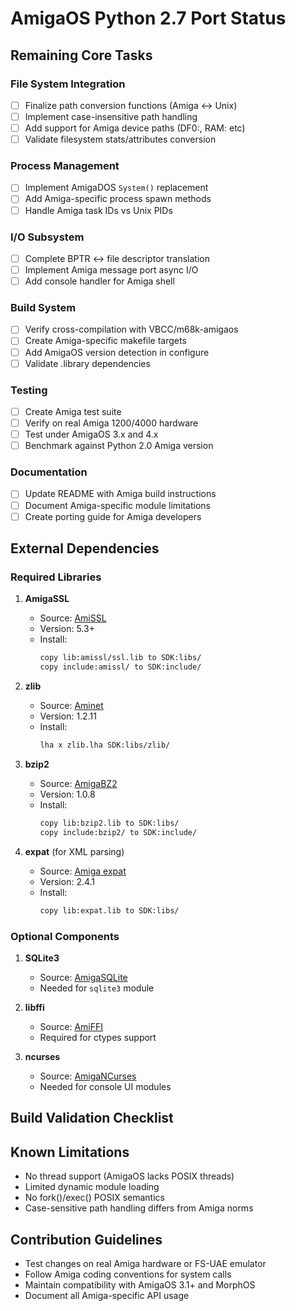 # AmigaOS Python 2.7 Port Status

## Remaining Core Tasks

### File System Integration
- [ ] Finalize path conversion functions (Amiga <-> Unix)
- [ ] Implement case-insensitive path handling
- [ ] Add support for Amiga device paths (DF0:, RAM: etc)
- [ ] Validate filesystem stats/attributes conversion

### Process Management
- [ ] Implement AmigaDOS `System()` replacement
- [ ] Add Amiga-specific process spawn methods
- [ ] Handle Amiga task IDs vs Unix PIDs

### I/O Subsystem
- [ ] Complete BPTR <-> file descriptor translation
- [ ] Implement Amiga message port async I/O
- [ ] Add console handler for Amiga shell

### Build System
- [ ] Verify cross-compilation with VBCC/m68k-amigaos
- [ ] Create Amiga-specific makefile targets
- [ ] Add AmigaOS version detection in configure
- [ ] Validate .library dependencies

### Testing
- [ ] Create Amiga test suite
- [ ] Verify on real Amiga 1200/4000 hardware
- [ ] Test under AmigaOS 3.x and 4.x
- [ ] Benchmark against Python 2.0 Amiga version

### Documentation
- [ ] Update README with Amiga build instructions
- [ ] Document Amiga-specific module limitations
- [ ] Create porting guide for Amiga developers

## External Dependencies

### Required Libraries
1. **AmigaSSL**  
   - Source: [AmiSSL](https://github.com/jens-maus/amissl)  
   - Version: 5.3+  
   - Install:  
     ```bash
     copy lib:amissl/ssl.lib to SDK:libs/
     copy include:amissl/ to SDK:include/
     ```

2. **zlib**  
   - Source: [Aminet](http://aminet.net/dev/lib/zlib.lha)  
   - Version: 1.2.11  
   - Install:  
     ```bash
     lha x zlib.lha SDK:libs/zlib/
     ```

3. **bzip2**  
   - Source: [AmigaBZ2](https://github.com/AmigaPorts/bzip2)  
   - Version: 1.0.8  
   - Install:  
     ```bash
     copy lib:bzip2.lib to SDK:libs/
     copy include:bzip2/ to SDK:include/
     ```

4. **expat** (for XML parsing)  
   - Source: [Amiga expat](https://github.com/AmigaPorts/expat)  
   - Version: 2.4.1  
   - Install:  
     ```bash
     copy lib:expat.lib to SDK:libs/
     ```

### Optional Components
1. **SQLite3**  
   - Source: [AmigaSQLite](https://github.com/AmigaSQLite/AmigaSQLite)  
   - Needed for `sqlite3` module

2. **libffi**  
   - Source: [AmiFFI](https://github.com/AmigaPorts/libffi)  
   - Required for ctypes support

3. **ncurses**  
   - Source: [AmigaNCurses](https://github.com/AmigaPorts/ncurses)  
   - Needed for console UI modules

## Build Validation Checklist

## Known Limitations
- No thread support (AmigaOS lacks POSIX threads)
- Limited dynamic module loading
- No fork()/exec() POSIX semantics
- Case-sensitive path handling differs from Amiga norms

## Contribution Guidelines
- Test changes on real Amiga hardware or FS-UAE emulator
- Follow Amiga coding conventions for system calls
- Maintain compatibility with AmigaOS 3.1+ and MorphOS
- Document all Amiga-specific API usage